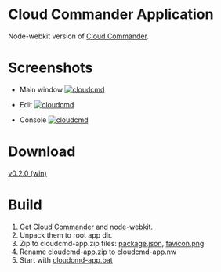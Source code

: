 Cloud Commander Application
============
Node-webkit version of [Cloud Commander](http://cloudcmd.io "Cloud Commander").

Screenshots
============
[MainIMG]: https://raw.github.com/cloudcmd/screen/gh-pages/cloudcmd-v0.3.0.png "Cloud Commander App (main)"
[MainURL]: https://github.com/cloudcmd/screen/blob/gh-pages/cloudcmd-v0.3.0.png

[EditIMG]: https://raw.github.com/cloudcmd/screen/gh-pages/cloudcmd-v0.3.0-edit.png "Cloud Commander App (edit)"
[EditURL]: https://github.com/cloudcmd/screen/blob/gh-pages/cloudcmd-v0.3.0-edit.png

[ConsoleIMG]: https://raw.github.com/cloudcmd/screen/gh-pages/cloudcmd-v0.3.0-console.png "Cloud Commander App (view"
[ConsoleURL]: https://github.com/cloudcmd/screen/blob/gh-pages/cloudcmd-v0.3.0-console.png

- Main window
[![cloudcmd][MainIMG]][MainURL]

- Edit
[![cloudcmd][EditIMG]][EditURL]

- Console
[![cloudcmd][ConsoleIMG]][ConsoleURL]

Download
============
[v0.2.0 (win)](https://dl.dropboxusercontent.com/u/43525014/cloudcmd/cloudcmd-app/cloudcmd-app-v0-2-0.zip)

Build
============
1. Get [Cloud Commander](http://cloudcmd.io "Cloud Commander") and [node-webkit](http://github.com/rogerwang/node-webkit "node-webkit").
2. Unpack them to root app dir.
3. Zip to cloudcmd-app.zip files: [package.json](http://github.com/coderaiser/cloudcmd-app/blob/gh-pages/package.json), [favicon.png](http://github.com/coderaiser/cloudcmd-app/blob/master/favicon.png)
4. Rename cloudcmd-app.zip to cloudcmd-app.nw
5. Start with [cloudcmd-app.bat](http://github.com/coderaiser/cloudcmd-app/blob/master/cloudcmd-app.bat)
